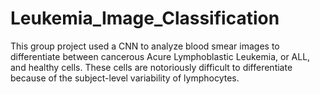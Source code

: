 # Leukemia_Image_Classification
This group project used a CNN to analyze blood smear images to differentiate between cancerous Acure Lymphoblastic Leukemia, or ALL, and healthy cells.  These cells are notoriously difficult to differentiate because of the subject-level variability of lymphocytes.
